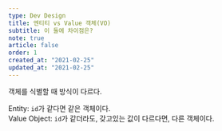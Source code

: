 ```yaml
---
type: Dev Design
title: 엔티티 vs Value 객체(VO)
subtitle: 이 둘에 차이점은?
note: true
article: false
order: 1
created_at: "2021-02-25"
updated_at: "2021-02-25"
---
```


객체를 식별할 때 방식이 다르다.  

Entity: `id`가 같다면 같은 객체이다.  
Value Object: `id`가 같더라도, 갖고있는 값이 다르다면, 다른 객체이다.